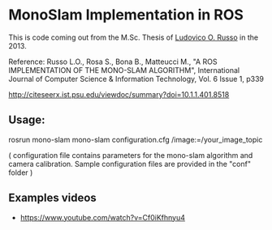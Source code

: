 # MonoSlam Implementation in ROS

This is code coming out from the M.Sc. Thesis of [Ludovico O. Russo](https://github.com/ludusrusso)
in the 2013.

Reference: Russo L.O., Rosa S., Bona B., Matteucci M., "A ROS IMPLEMENTATION OF THE MONO-SLAM ALGORITHM",
International Journal of Computer Science & Information Technology, Vol. 6 Issue 1, p339

http://citeseerx.ist.psu.edu/viewdoc/summary?doi=10.1.1.401.8518


## Usage:


rosrun mono-slam mono-slam configuration.cfg /image:=/your_image_topic

( configuration file contains parameters for the mono-slam algorithm
  and camera calibration.
  Sample configuration files are provided in the "conf" folder )

## Examples videos

 - https://www.youtube.com/watch?v=Cf0iKfhnyu4
